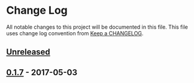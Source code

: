 # Change Log
All notable changes to this project will be documented in this file.
This file uses change log convention from [Keep a CHANGELOG](http://keepachangelog.com).

## [Unreleased]

## [0.1.7] - 2017-05-03

[Unreleased]: https://github.com/dgnest/ansible-role-nginx/compare/0.1.7...HEAD
[0.1.7]: https://github.com/dgnest/ansible-role-nginx/compare/0.1.6...0.1.7
[0.1.6]: https://github.com/dgnest/ansible-role-nginx/compare/0.1.5...0.1.6
[0.1.5]: https://github.com/dgnest/ansible-role-nginx/compare/0.1.4...0.1.5
[0.1.4]: https://github.com/dgnest/ansible-role-nginx/compare/0.1.3...0.1.4
[0.1.3]: https://github.com/dgnest/ansible-role-nginx/compare/0.1.2...0.1.3
[0.1.2]: https://github.com/dgnest/ansible-role-nginx/compare/0.1.1...0.1.2
[0.1.1]: https://github.com/dgnest/ansible-role-nginx/compare/0.1.0...0.1.1
[0.1.0]: https://github.com/dgnest/ansible-role-nginx/compare/0.0.9...0.1.0
[0.0.9]: https://github.com/dgnest/ansible-role-nginx/compare/0.0.8...0.0.9
[0.0.8]: https://github.com/dgnest/ansible-role-nginx/compare/0.0.7...0.0.8
[0.0.7]: https://github.com/dgnest/ansible-role-nginx/compare/0.0.6...0.0.7
[0.0.6]: https://github.com/dgnest/ansible-role-nginx/compare/0.0.5...0.0.6
[0.0.5]: https://github.com/dgnest/ansible-role-nginx/compare/0.0.4...0.0.5
[0.0.4]: https://github.com/dgnest/ansible-role-nginx/compare/0.0.3...0.0.4
[0.0.3]: https://github.com/dgnest/ansible-role-nginx/compare/0.0.2...0.0.3
[0.0.2]: https://github.com/dgnest/ansible-role-nginx/compare/0.0.1...0.0.2
[0.0.1]: https://github.com/dgnest/ansible-role-nginx/compare/0.0.0...0.0.1

[CHANGELOG.md]: CHANGELOG.md
[CONTRIBUTING.md]: CONTRIBUTING.md
[LICENCE]: LICENCE
[README.md]: README.md
